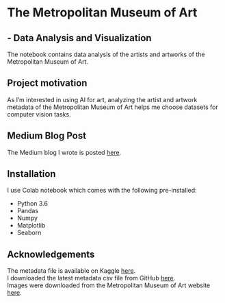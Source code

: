 # The Metropolitan Museum of Art 
## - Data Analysis and Visualization

The notebook contains data analysis of the artists and artworks of the Metropolitan Museum of Art. 

## Project motivation
As I’m interested in using AI for art, analyzing the artist and artwork metadata of the Metropolitan Museum of Art helps me choose datasets for computer vision tasks.

## Medium Blog Post
The Medium blog I wrote is posted [here](https://medium.com/@margaretmz/metropolitan-museum-of-art-data-analysis-visualization-ea2f63c3fa04).


## Installation
I use Colab notebook which comes with the following pre-installed:
* Python 3.6
* Pandas
* Numpy
* Matplotlib
* Seaborn

## Acknowledgements
The metadata file is available on Kaggle [here](https://www.kaggle.com/metmuseum/the-metropolitan-museum-of-art-open-access).   
I downloaded the latest metadata csv file from GitHub [here](https://github.com/metmuseum/openaccess).  
Images were downloaded from the Metropolitan Museum of Art website [here](https://www.metmuseum.org/art/collection).

